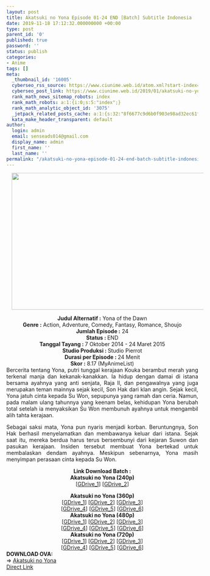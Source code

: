 ```yaml
---
layout: post
title: Akatsuki no Yona Episode 01-24 END [Batch] Subtitle Indonesia
date: 2019-11-18 17:12:32.000000000 +00:00
type: post
parent_id: '0'
published: true
password: ''
status: publish
categories:
- Anime
tags: []
meta:
  _thumbnail_id: '16005'
  cyberseo_rss_source: https://www.ciunime.web.id/atom.xml?start-index=3451&max-results=150
  cyberseo_post_link: https://www.ciunime.web.id/2019/01/akatsuki-no-yona-episode-01-24-end.html
  rank_math_news_sitemap_robots: index
  rank_math_robots: a:1:{i:0;s:5:"index";}
  rank_math_analytic_object_id: '3075'
  _jetpack_related_posts_cache: a:1:{s:32:"8f6677c9d6b0f903e98ad32ec61f8deb";a:2:{s:7:"expires";i:1663066927;s:7:"payload";a:0:{}}}
  kata_make_header_transparent: default
author:
  login: admin
  email: senseads014@gmail.com
  display_name: admin
  first_name: ''
  last_name: ''
permalink: "/akatsuki-no-yona-episode-01-24-end-batch-subtitle-indonesia/"
---
```

<div class="separator" style="clear: both; text-align: center;"><a href="https://1.bp.blogspot.com/-GM_xWXo_HaA/XCyuhPkNKgI/AAAAAAAAF74/Cb0H_thzy_c02ZvixC9Ut6XQyNjkuBRVgCLcBGAs/s1600/Akatsuki%2Bno%2BYona.jpg" imageanchor="1" style="margin-left: 1em; margin-right: 1em;"><img border="0" data-original-height="720" data-original-width="1280" height="360" src="{{ site.baseurl }}/assets/2019/11/Akatsuki%2Bno%2BYona.jpg" width="640" /></a></div>
<p>
<div style="text-align: center;"><b>Judul Alternatif :</b> Yona of the Dawn</div>
<div style="text-align: center;"><b><b>Genre :</b></b> Action, Adventure, Comedy, Fantasy, Romance, Shoujo</div>
<div style="text-align: center;"><b>Jumlah Episode :</b> 24<br /><b>Status :&nbsp;</b>END<br /><b>Tanggal Tayang : </b>7 Oktober 2014 - 24 Maret 2015<br /><b>Studio Produksi : </b>Studio Pierrot<br /><b>Durasi per Episode :&nbsp;</b>24 Menit</div>
<div style="text-align: center;"><b>Skor :</b> 8.17 (MyAnimeList)</div>
<div style="text-align: justify;"></div>
<div style="text-align: justify;">Bercerita tentang Yona, putri tunggal kerajaan Kouka berambut merah yang terkenal manja dan kekanak-kanakkan. Ia hidup dengan damai di istana bersama ayahnya yang anti senjata, Raja Il, dan pengawalnya yang juga merupakan teman mainnya sejak kecil, Son Hak dari klan angin. Sejak kecil, Yona jatuh cinta kepada Su Won, sepupunya yang ramah dan ceria. Namun, pada malam ulang tahunnya yang keenam belas, kehidupan Yona berubah total setelah ia menyaksikan Su Won membunuh ayahnya untuk mengambil alih tahta kerajaan.</p>
<p>Sebagai saksi mata, Yona pun nyaris menjadi korban. Beruntungnya, Son Hak berhasil menyelamatkan dan membawanya keluar dari istana. Sejak saat itu, mereka berdua harus terus bersembunyi dari kejaran Suwon dan pasukan kerajaan. Insiden tersebut membuat Yona bertekad untuk membalaskan dendam ayahnya. Meskipun sebenarnya, Yona masih menyimpan perasaan cinta kepada Su Won.</p></div>
<div style="text-align: justify;"></div>
<div style="text-align: justify;"></div>
<div style="text-align: center;"><b>Link Download Batch :</b></div>
<div style="text-align: center;">
<div style="text-align: center;"><b>Akatsuki no Yona (240p)</b></div>
<div style="text-align: center;">[<a href="https://drive.google.com/uc?export=download&amp;id=1cOBHT6xZtBWbiiZMxbGEy6j9FzVgbIXO" target="_blank" rel="noopener">GDrive_1</a>] [<a href="https://drive.google.com/uc?id=1KunVsBX5B9BCrPs_ZZN4gl0cFjLe86AG&amp;export=download" target="_blank" rel="noopener">GDrive_2</a>]</div>
<p></div>
<div style="text-align: center;"><b>Akatsuki no Yona (360p)</b></div>
<div style="text-align: center;">[<a href="https://drive.google.com/uc?export=download&amp;id=1mULLnfTcYDPrIoGT1nBfz71YuRfF_4k-" target="_blank" rel="noopener">GDrive_1</a>] [<a href="https://drive.google.com/uc?id=10R17RC1p0zVegXxOjoVyEddyK9nY-ImR" target="_blank" rel="noopener">GDrive_2</a>] [<a href="https://drive.google.com/uc?export=download&amp;id=1Ka_p3tT0K_6K3fsRuDKEsHJuDnxGcTHq" target="_blank" rel="noopener">GDrive_3</a>]<br />[<a href="https://drive.google.com/uc?export=download&amp;id=1VMaJgkszHp50_UPHlZPhvWJzVOJE-w-0" target="_blank" rel="noopener">GDrive_4</a>] [<a href="https://drive.google.com/uc?export=download&amp;id=1U1tyJMNaMUqzwMmo1y8SsuVY3vxygprd" target="_blank" rel="noopener">GDrive_5</a>] [<a href="https://drive.google.com/uc?export=download&amp;id=1uPC-mNrVngMoTpGNOCfzvEXSyzv8GxgT" target="_blank" rel="noopener">GDrive_6</a>]</div>
<div style="text-align: center;"></div>
<div style="text-align: center;"><b>Akatsuki no Yona (480p)</b><br />[<a href="https://drive.google.com/uc?id=1HZFpPH7jfEOex0K_GFhijZOZDYTLg7_R&amp;export=download" target="_blank" rel="noopener">GDrive_1</a>] [<a href="https://drive.google.com/uc?id=1YIVHV2B4dxehCJ0au3UH5ul2ysSYlQHN" target="_blank" rel="noopener">GDrive_2</a>] [<a href="https://drive.google.com/uc?export=download&amp;id=0BwkgketdE8xTWHI4cUU0WFpWTDQ" target="_blank" rel="noopener">GDrive_3</a>]<br />[<a href="https://drive.google.com/uc?export=download&amp;id=1Q-Zwjq-eUkgtRnrbFn0XJKr914RaLxmL" target="_blank" rel="noopener">GDrive_4</a>] [<a href="https://drive.google.com/uc?export=download&amp;id=18BV4KR7D8plmsD-FRhROCjH22ipuOgQT" target="_blank" rel="noopener">GDrive_5</a>] [<a href="https://drive.google.com/file/d/1wibPioEy-QcQvUfDjpvDVlbyD5wAGVBJ/view" target="_blank" rel="noopener">GDrive_6</a>]</div>
<div style="text-align: center;"><b>Akatsuki no Yona (720p)</b><br />[<a href="https://drive.google.com/uc?id=1owDCR5Jdmw0uA8pvf9DvyZEL0eXIl5b7&amp;export=download" target="_blank" rel="noopener">GDrive_1</a>] [<a href="https://drive.google.com/uc?id=1A1-nBjeGuafFf0UePvT1O6DzwBm-xY78" target="_blank" rel="noopener">GDrive_2</a>] [<a href="https://drive.google.com/uc?export=download&amp;id=0BwkgketdE8xTbk1hT1B0VDJiWWM" target="_blank" rel="noopener">GDrive_3</a>]<br />[<a href="https://drive.google.com/uc?export=download&amp;id=1Rte8jtbLyGMCQTbh5T9H8xNDy2Ih4SQC" target="_blank" rel="noopener">GDrive_4</a>] [<a href="https://drive.google.com/uc?export=download&amp;id=1NDBOpT-8onCvas_0wxtixDip2EEEY3Y0" target="_blank" rel="noopener">GDrive_5</a>] [<a href="https://drive.google.com/file/d/18IvcHRvBSJU5_6GsE3vXmhLgO6qqNuvY/view" target="_blank" rel="noopener">GDrive_6</a>]
<div style="text-align: left;"></div>
<div style="text-align: left;"></div>
<div style="text-align: left;"><b>DOWNLOAD OVA:</b></div>
<div style="text-align: left;"></div>
<div style="text-align: left;">=&gt;&nbsp;<a href="https://www.ciunime.web.id/2019/01/akatsuki-no-yona-episode-01-24-end.html" target="_blank" rel="noopener">Akatsuki no Yona</a></div>
<div style="text-align: left;"></div>
</div>
<link rel="stylesheet" href="https://cdnjs.cloudflare.com/ajax/libs/font-awesome/4.7.0/css/font-awesome.min.css" />
<div class="divbtn"> <a href="https://handymansurrender.com/fihup8buzv?key=94550f7ce39444073321dde3b8782f97" class="btn"><i class="fa fa-download"></i> Direct Link</a> </div>
